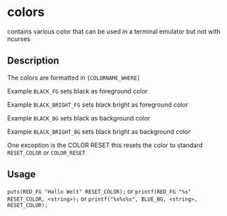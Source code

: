# colors
contains various color that can be used in a terminal emulator but not with ncurses

## Description

The colors are formatted in `[COLORNAME_WHERE]`

Example `BLACK_FG` sets black as foreground color

Example `BLACK_BRIGHT_FG` sets black bright as foreground color

Example `BLACK_BG` sets black as background color

Example `BLACK_BRIGHT_BG` sets black bright as background color


One exception is the COLOR RESET this resets the color to standard
`RESET_COLOR`
or
`COLOR_RESET`

## Usage

`puts(RED_FG "Hallo Welt" RESET_COLOR);`
or
`printf(RED_FG "%s" RESET_COLOR, <string>);`
or
`printf("%s%s%s", BLUE_BG, <string>, RESET_COLOR);`
